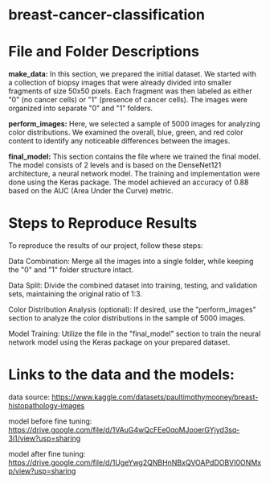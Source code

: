 # breast-cancer-classification

# **File and Folder Descriptions**
**make_data:** In this section, we prepared the initial dataset. We started with a collection of biopsy images that were already divided into smaller fragments of size 50x50 pixels. Each fragment was then labeled as either "0" (no cancer cells) or "1" (presence of cancer cells). The images were organized into separate "0" and "1" folders.

**perform_images:** Here, we selected a sample of 5000 images for analyzing color distributions. We examined the overall, blue, green, and red color content to identify any noticeable differences between the images.

**final_model:** This section contains the file where we trained the final model. The model consists of 2 levels and is based on the DenseNet121 architecture, a neural network model. The training and implementation were done using the Keras package. The model achieved an accuracy of 0.88 based on the AUC (Area Under the Curve) metric.

# **Steps to Reproduce Results**
To reproduce the results of our project, follow these steps:

Data Combination: Merge all the images into a single folder, while keeping the "0" and "1" folder structure intact.

Data Split: Divide the combined dataset into training, testing, and validation sets, maintaining the original ratio of 1:3.

Color Distribution Analysis (optional): If desired, use the "perform_images" section to analyze the color distributions in the sample of 5000 images.

Model Training: Utilize the file in the "final_model" section to train the neural network model using the Keras package on your prepared dataset.

# **Links to the data and the models:**
data source:
https://www.kaggle.com/datasets/paultimothymooney/breast-histopathology-images

model before fine tuning:
https://drive.google.com/file/d/1VAuG4wQcFEe0qoMJooerGYjyd3sq-3i1/view?usp=sharing

model after fine tuning:
https://drive.google.com/file/d/1UgeYwg2QNBHnNBxQVOAPdDOBVI0ONMxp/view?usp=sharing
